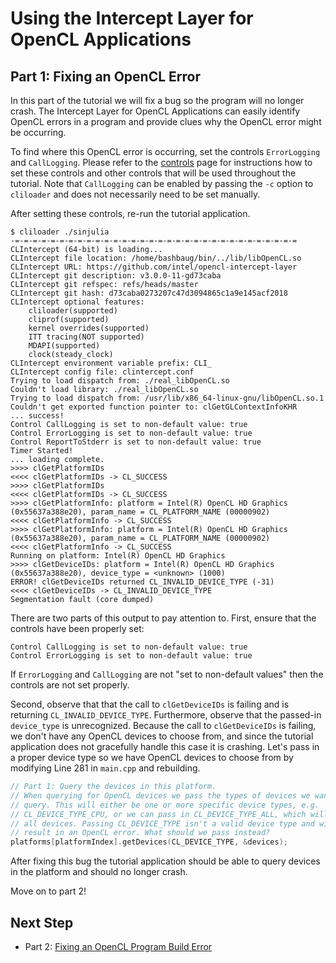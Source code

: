 # Using the Intercept Layer for OpenCL Applications

## Part 1: Fixing an OpenCL Error

In this part of the tutorial we will fix a bug so the program will no longer crash.
The Intercept Layer for OpenCL Applications can easily identify OpenCL errors in a program and provide clues why the OpenCL error might be occurring.

To find where this OpenCL error is occurring, set the controls `ErrorLogging` and `CallLogging`.
Please refer to the [controls](https://github.com/intel/opencl-intercept-layer/blob/master/docs/controls.md#controls) page for instructions how to set these controls and other controls that will be used throughout the tutorial.
Note that `CallLogging` can be enabled by passing the `-c` option to `cliloader` and does not necessarily need to be set manually.

After setting these controls, re-run the tutorial application.

```
$ cliloader ./sinjulia 
-=-=-=-=-=-=-=-=-=-=-=-=-=-=-=-=-=-=-=-=-=-=-=-=-=-=-=-=-=-=-=-=
CLIntercept (64-bit) is loading...
CLIntercept file location: /home/bashbaug/bin/../lib/libOpenCL.so
CLIntercept URL: https://github.com/intel/opencl-intercept-layer
CLIntercept git description: v3.0.0-11-gd73caba
CLIntercept git refspec: refs/heads/master
CLIntercept git hash: d73caba0273207c47d3094865c1a9e145acf2018
CLIntercept optional features:
    cliloader(supported)
    cliprof(supported)
    kernel overrides(supported)
    ITT tracing(NOT supported)
    MDAPI(supported)
    clock(steady_clock)
CLIntercept environment variable prefix: CLI_
CLIntercept config file: clintercept.conf
Trying to load dispatch from: ./real_libOpenCL.so
Couldn't load library: ./real_libOpenCL.so
Trying to load dispatch from: /usr/lib/x86_64-linux-gnu/libOpenCL.so.1
Couldn't get exported function pointer to: clGetGLContextInfoKHR
... success!
Control CallLogging is set to non-default value: true
Control ErrorLogging is set to non-default value: true
Control ReportToStderr is set to non-default value: true
Timer Started!
... loading complete.
>>>> clGetPlatformIDs
<<<< clGetPlatformIDs -> CL_SUCCESS
>>>> clGetPlatformIDs
<<<< clGetPlatformIDs -> CL_SUCCESS
>>>> clGetPlatformInfo: platform = Intel(R) OpenCL HD Graphics (0x55637a388e20), param_name = CL_PLATFORM_NAME (00000902)
<<<< clGetPlatformInfo -> CL_SUCCESS
>>>> clGetPlatformInfo: platform = Intel(R) OpenCL HD Graphics (0x55637a388e20), param_name = CL_PLATFORM_NAME (00000902)
<<<< clGetPlatformInfo -> CL_SUCCESS
Running on platform: Intel(R) OpenCL HD Graphics
>>>> clGetDeviceIDs: platform = Intel(R) OpenCL HD Graphics (0x55637a388e20), device_type = <unknown> (1000)
ERROR! clGetDeviceIDs returned CL_INVALID_DEVICE_TYPE (-31)
<<<< clGetDeviceIDs -> CL_INVALID_DEVICE_TYPE
Segmentation fault (core dumped)
```

There are two parts of this output to pay attention to.
First, ensure that the controls have been properly set:

```
Control CallLogging is set to non-default value: true
Control ErrorLogging is set to non-default value: true
```

If `ErrorLogging` and `CallLogging` are not "set to non-default values" then the controls are not set properly.

Second, observe that that the call to `clGetDeviceIDs` is failing and is returning `CL_INVALID_DEVICE_TYPE`.
Furthermore, observe that the passed-in `device_type` is unrecognized.
Because the call to `clGetDeviceIDs` is failing, we don't have any OpenCL devices to choose from, and since the tutorial application does not gracefully handle this case it is crashing.
Let's pass in a proper device type so we have OpenCL devices to choose from by modifying Line 281 in `main.cpp` and rebuilding.

```c++
// Part 1: Query the devices in this platform.
// When querying for OpenCL devices we pass the types of devices we want to
// query. This will either be one or more specific device types, e.g.
// CL_DEVICE_TYPE_CPU, or we can pass in CL_DEVICE_TYPE_ALL, which will get
// all devices. Passing CL_DEVICE_TYPE isn't a valid device type and will
// result in an OpenCL error. What should we pass instead?
platforms[platformIndex].getDevices(CL_DEVICE_TYPE, &devices);
```

After fixing this bug the tutorial application should be able to query devices in the platform and should no longer crash.

Move on to part 2!

## Next Step

* Part 2: [Fixing an OpenCL Program Build Error](part2.md)
